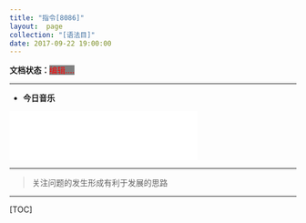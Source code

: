 ```yaml
---
title: "指令[8086]"
layout:  page
collection: "[语法目]"
date: 2017-09-22 19:00:00
---
```


**文档状态：**<a style="color:red;background-color:gray">编辑....</a>

---
- **今日音乐**
<iframe frameborder="no" border="0" marginwidth="0" marginheight="0" width=330 height=86 src="//music.163.com/outchain/player?type=2&id=286999&auto=0&height=66"></iframe>

---
> 关注问题的发生形成有利于发展的思路

---

<b style="color:red"></b>


[TOC]
